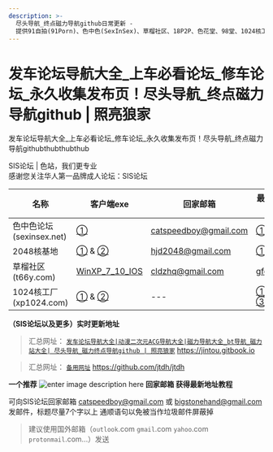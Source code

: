 ```yaml
---
description: >-
  尽头导航_终点磁力导航github日常更新 -
  提供91自拍(91Porn)、色中色(SexInSex)、草榴社区、18P2P、色花堂、98堂、1024核工厂、2048核基地、100lu高清首发、性吧(SEX8)、桃花族、AV狼(avlang、PLUS28、JKforum(捷克論壇)、AV天空、痴漢俱樂部等论坛永久地址和它们的最新地址发布页。
---
```


# 发车论坛导航大全\_上车必看论坛\_修车论坛\_永久收集发布页！尽头导航\_终点磁力导航github | 照亮狼家

发车论坛导航大全\_上车必看论坛\_修车论坛\_永久收集发布页！尽头导航\_终点磁力导航githubthubthubthub

SIS论坛 | 色站，我们更专业   
感谢您关注华人第一品牌成人论坛：SIS论坛

 | 名称 | 客户端exe | 回家邮箱 | 最新地址发布页 |
|----|----|----|----|
|色中色论坛(sexinsex.net)| [①](https://www.mediafire.com/file/03bf9sek6nk5tuv/%25E8%2589%25B2%25E4%25B8%25AD%25E8%2589%25B2%25E5%259C%25B0%25E5%259D%2580%25E5%258F%2591%25E5%25B8%2583%25E5%2599%25A8.rar/file)| catspeedboy@gmail.com  | [①](http://174.127.195.66/bbs/)
|2048核基地|[①](https://github.com/jtdh/luntan/files/8078873/2048.zip) &  [②](https://www.mediafire.com/file/c400441xvn6qglx/2048%25E6%25A0%25B8%25E5%259F%25BA%25E5%259C%25B0%25E5%258F%2591%25E5%25B8%2583%25E5%2599%25A8.zip/file)| hjd2048@gmail.com  |  [①](http://50qc.com:2048/) &  [②](http://26t.net:2048/)
|草榴社区(t66y.com)|[WinXP_7_10_IOS](https://www.mediafire.com/file/wc2ggpxg4nxyhec/%25E8%258D%2589%25E6%25A6%25B4%25E5%258F%2591%25E5%25B8%2583%25E5%2599%25A8.zip/file)| cldzhq@gmail.com  |  [gfqzkep.com](http://www.gfqzkep.com/)
|1024核工厂(xp1024.com)|[①](https://github.com/jtdh/luntan/files/8080733/1024.zip) & [②](https://www.mediafire.com/file/iqendjdz0cjra29/1024%25E6%25A0%25B8%25E5%25B7%25A5%25E5%258E%2582%25E5%258F%2591%25E5%25B8%2583%25E5%2599%25A8.zip/file)| ---  |  [①](http://b11.hjfgczh733.rocks/bbs2.php) & [②](http://k11.csjbzcjnr.rocks/pw/) & [③](http://b11.zbwymdcjsgg.rocks/pw/html_data/3/1711/846891.html)

**（SIS论坛以及更多）实时更新地址**
>汇总网址： [`发车论坛导航大全|动漫二次元ACG导航大全|磁力导航大全_bt导航_磁力站大全| 尽头导航_磁力终点导航github | 照亮狼家`](https://jintou.gitbook.io)  https://jintou.gitbook.io  

>汇总网址： [`备用网址`](https://github.com/jtdh/jtdh/)  https://github.com/jtdh/jtdh

**一个推荐**
![enter image description here](https://img68.pixhost.to/images/22/264638732_91-app.jpg)
**回家邮箱 获得最新地址教程**

可向SIS论坛回家邮箱 catspeedboy@gmail.com 或 bigstonehand@gmail.com 发邮件，标题尽量7个字以上 通顺语句以免被当作垃圾邮件屏蔽掉

> 建议使用国外邮箱（`outlook`.com `gmail`.com `yahoo`.com `protonmail`.com...）发送
